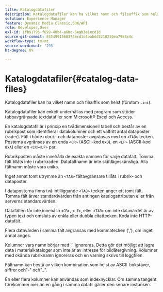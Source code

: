 ```yaml
---
title: Katalogdatafiler
description: Katalogdatafiler kan ha vilket namn och filsuffix som helst (förutom .ini).
solution: Experience Manager
feature: Dynamic Media Classic,SDK/API
role: Developer,User
exl-id: 1fb91795-f699-40b4-a6bc-6eab3e1ecd1d
source-git-commit: 8454991568374ecd1c4babdd3210250ea7988c4c
workflow-type: tm+mt
source-wordcount: '298'
ht-degree: 0%

---
```


# Katalogdatafiler{#catalog-data-files}

Katalogdatafiler kan ha vilket namn och filsuffix som helst (förutom `.ini`).

Katalogdatafiler kan enkelt underhållas med program som stöder tabbavgränsade textdatafiler som Microsoft® Excel och Access.

En katalogdatafil är i princip en tvådimensionell tabell och består av en rubrikpost som identifierar datakolumner och ett valfritt antal dataposter (rader). Fält i både rubrik- och dataposter avgränsas med en `<TAB>` tecken. Posterna avgränsas av en enda `<CR>` (ASCII-kod `0xD`), en `<LF>` (ASCII-kod `0xA`) eller en `<CR><LF>` par.

Rubrikposten måste innehålla de exakta namnen för varje datafält. Tomma fält tillåts inte i rubrikraden. Datafältnamn är inte skiftlägeskänsliga. Alla fältnamn måste vara unika.

Inget annat tomt utrymme än `<TAB>` fältavgränsare tillåts i rubrik- och dataposter.

I dataposterna finns två intilliggande `<TAB>` tecken anger ett tomt fält. Tomma fält ärver standardvärden från antingen katalogattributen eller från serverns standardvärden.

Datafälten får inte innehålla `<CR>`, `<LF>`, eller `<TAB>` om inte datavärdet är av typen text och omsluts av enkla eller dubbla citattecken. Koda inte HTTP-datafält.

Flera datavärden i samma fält avgränsas med kommatecken (&#39;,&#39;), om inget annat anges.

Kolumner vars namn börjar med &#39;.&#39; ignoreras, Detta gör det möjligt att lagra data i materialkataloger som inte är av intresse för bildåtergivning. Kolumner med okända rubriknamn ignoreras och en varning skrivs till loggfilen.

Fältnamn kan bestå av vilken kombination som helst av ASCII-bokstäver, siffror och&quot;-&quot; och&quot;_&quot;.

En eller flera kolumner kan användas som indexnycklar. Om samma tangent förekommer mer än en gång i samma datafil gäller den senare instansen.
